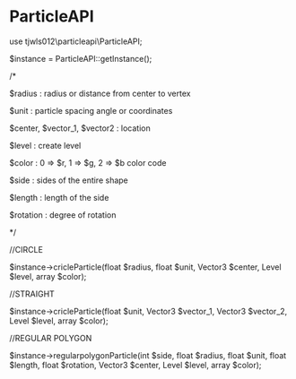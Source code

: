# ParticleAPI


use tjwls012\particleapi\ParticleAPI;


$instance = ParticleAPI::getInstance();


/*

 $radius : radius or distance from center to vertex

 $unit : particle spacing angle or coordinates

 $center, $vector_1, $vector2 : location

 $level : create level

 $color : 0 => $r, 1 => $g, 2 => $b color code

 $side : sides of the entire shape

 $length : length of the side

 $rotation : degree of rotation

*/


//CIRCLE

$instance->cricleParticle(float $radius, float $unit, Vector3 $center, Level $level, array $color);


//STRAIGHT

$instance->cricleParticle(float $unit, Vector3 $vector_1, Vector3 $vector_2, Level $level, array $color);


//REGULAR POLYGON

$instance->regularpolygonParticle(int $side, float $radius, float $unit, float $length, float $rotation, Vector3 $center, Level $level, array $color);
